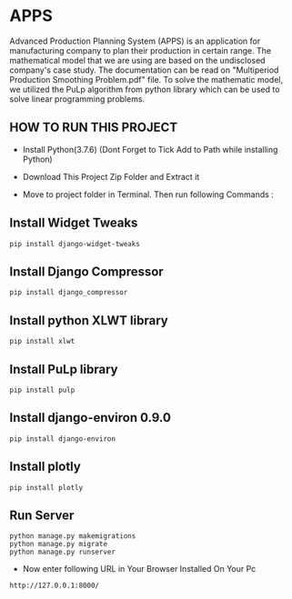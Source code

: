 # APPS

Advanced Production Planning System (APPS) is an application for manufacturing company to plan their production in certain range. The mathematical model that we are using are based on the undisclosed company's case study. The documentation can be read on "Multiperiod Production Smoothing Problem.pdf" file. To solve the mathematic model, we utilized the PuLp algorithm from python library which can be used to solve linear programming problems.


## HOW TO RUN THIS PROJECT
- Install Python(3.7.6) (Dont Forget to Tick Add to Path while installing Python)

- Download This Project Zip Folder and Extract it
- Move to project folder in Terminal. Then run following Commands :

## Install Widget Tweaks
```
pip install django-widget-tweaks
```

## Install Django Compressor
```
pip install django_compressor
```

## Install python XLWT library
```
pip install xlwt
```

## Install PuLp library
```
pip install pulp
```

## Install django-environ 0.9.0
```
pip install django-environ
```

## Install plotly
```
pip install plotly
```

## Run Server

```
python manage.py makemigrations
python manage.py migrate
python manage.py runserver
```

- Now enter following URL in Your Browser Installed On Your Pc
```
http://127.0.0.1:8000/
```

